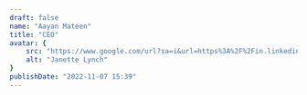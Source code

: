 ```yaml
---
draft: false
name: "Aayan Mateen"
title: "CEO"
avatar: {
    src: "https://www.google.com/url?sa=i&url=https%3A%2F%2Fin.linkedin.com%2Fin%2Faayan-mateen-748221189&psig=AOvVaw1CDjoLq6nCG-4GMjC15Ee-&ust=1715605490797000&source=images&cd=vfe&opi=89978449&ved=0CBMQjRxqFwoTCKDQxtGWiIYDFQAAAAAdAAAAABAE",
    alt: "Janette Lynch"
}
publishDate: "2022-11-07 15:39"
---
```

